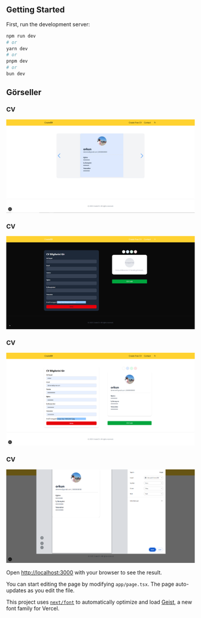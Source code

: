 ## Getting Started

First, run the development server:

```bash
npm run dev
# or
yarn dev
# or
pnpm dev
# or
bun dev
```

## Görseller

### CV

![CV ](public/screenshots/cvss1.PNG)

### CV

![CV ](public/screenshots/cvss2.PNG)

### CV

![CV ](public/screenshots/cvss3.PNG)

### CV

![CV ](public/screenshots/cvss4.PNG)

Open [http://localhost:3000](http://localhost:3000) with your browser to see the result.

You can start editing the page by modifying `app/page.tsx`. The page auto-updates as you edit the file.

This project uses [`next/font`](https://nextjs.org/docs/app/building-your-application/optimizing/fonts) to automatically optimize and load [Geist](https://vercel.com/font), a new font family for Vercel.
